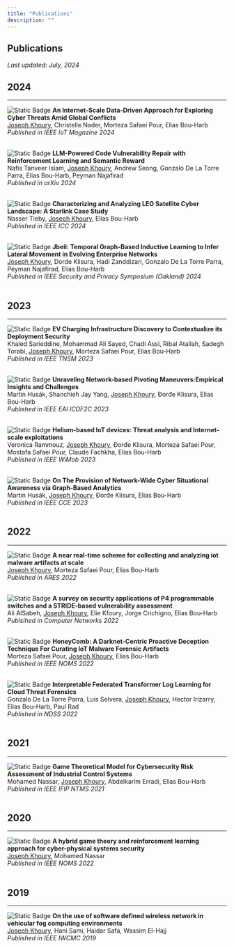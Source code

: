 ```yaml
---
title: "Publications"
description: ""
---
```


## Publications 

*Last updated: July, 2024*

2024
----
----

![Static Badge](https://img.shields.io/badge/IEEE%20IoT-Magazine-orange)
**An Internet-Scale Data-Driven Approach for Exploring Cyber Threats Amid Global Conflicts**
<br>
<u>Joseph Khoury</u>, Christelle Nader, Morteza Safaei Pour, Elias Bou-Harb
<br>
*Published in IEEE IoT Magazine 2024*
<br><br>

![Static Badge](https://img.shields.io/badge/arXiv-preprint-orange)
**LLM-Powered Code Vulnerability Repair with Reinforcement Learning and Semantic Reward**
<br>
Nafis Tanveer Islam, <u>Joseph Khoury</u>, Andrew Seong, Gonzalo De La Torre Parra, Elias Bou-Harb, Peyman Najafirad
<br>
*Published in arXiv 2024*
<br><br>

![Static Badge](https://img.shields.io/badge/IEEE%20ICC-Conference-orange)
**Characterizing and Analyzing LEO Satellite Cyber Landscape: A Starlink Case Study**
<br>
Nasser Tieby, <u>Joseph Khoury</u>, Elias Bou-Harb 
<br>
*Published in IEEE ICC 2024*
<br><br>

![Static Badge](https://img.shields.io/badge/Oakland-Conference-orange)
**Jbeil: Temporal Graph-Based Inductive Learning to Infer Lateral Movement in Evolving Enterprise Networks**
<br>
<u>Joseph Khoury</u>, Dorde Klisura, Hadi Zanddizari, Gonzalo De La Torre Parra, Peyman Najafirad, Elias Bou-Harb 
<br>
*Published in IEEE Security and Privacy Symposium (Oakland) 2024*
<br><br>



2023
----
----

![Static Badge](https://img.shields.io/badge/IEEE%20TNSM-Journal-orange)
**EV Charging Infrastructure Discovery to Contextualize its Deployment Security**
<br>
Khaled Sarieddine, Mohammad Ali Sayed, Chadi Assi, Ribal Atallah, Sadegh Torabi, <u>Joseph Khoury</u>, Morteza Safaei Pour, Elias Bou-Harb 
<br>
*Published in IEEE TNSM 2023*
<br><br>

![Static Badge](https://img.shields.io/badge/EAI%20ICDF2C-Conference-orange)
**Unraveling Network-based Pivoting Maneuvers:Empirical Insights and Challenges**
<br>
Martin Husák, Shanchieh Jay Yang, <u>Joseph Khoury</u>, Ðorđe Klisura, Elias Bou-Harb
<br>
*Published in IEEE EAI ICDF2C 2023*
<br><br>

![Static Badge](https://img.shields.io/badge/IEEE%20WiMob-Conference-orange)
**Helium-based IoT devices: Threat analysis and Internet-scale exploitations**
<br>
Veronica Rammouz, <u>Joseph Khoury</u>, Ðorđe Klisura, Morteza Safaei Pour, Mostafa Safaei Pour, Claude Fachkha, Elias Bou-Harb
<br>
*Published in IEEE WiMob 2023*
<br><br>

![Static Badge](https://img.shields.io/badge/IEEE%20CCE-Conference-orange)
**On The Provision of Network-Wide Cyber Situational Awareness via Graph-Based Analytics**
<br>
Martin Husák, <u>Joseph Khoury</u>, Ðorđe Klisura, Elias Bou-Harb
<br>
*Published in IEEE CCE 2023*
<br><br>

2022
----
----

![Static Badge](https://img.shields.io/badge/ARES-Conference-orange)
**A near real-time scheme for collecting and analyzing iot malware artifacts at scale**
<br>
<u>Joseph Khoury</u>, Morteza Safaei Pour, Elias Bou-Harb
<br>
*Published in ARES 2022*
<br><br>

![Static Badge](https://img.shields.io/badge/Computer%20Networks-Journal-orange)
**A survey on security applications of P4 programmable switches and a STRIDE-based vulnerability assessment**
<br>
Ali AlSabeh, <u>Joseph Khoury</u>, Elie Kfoury, Jorge Crichigno, Elias Bou-Harb
<br>
*Publsihed in Computer Networks 2022*
<br><br>

![Static Badge](https://img.shields.io/badge/IEEE%20NOMS-Conference-orange)
**HoneyComb: A Darknet-Centric Proactive Deception Technique For Curating IoT Malware Forensic Artifacts**
<br>
Morteza Safaei Pour, <u>Joseph Khoury</u>, Elias Bou-Harb
<br>
*Published in IEEE NOMS 2022*
<br><br>

![Static Badge](https://img.shields.io/badge/NDSS-Conference-orange)
**Interpretable Federated Transformer Log Learning for Cloud Threat Forensics**
<br>
Gonzalo De La Torre Parra, Luis Selvera, <u>Joseph Khoury</u>, Hector Irizarry, Elias Bou-Harb, Paul Rad
<br>
*Published in NDSS 2022*
<br><br>

2021
----
----

![Static Badge](https://img.shields.io/badge/IEEE%20IFIP%20NTMS-Conference-orange)
**Game Theoretical Model for Cybersecurity Risk Assessment of Industrial Control Systems**
<br>
Mohamed Nassar, <u>Joseph Khoury</u>, Abdelkarim Erradi, Elias Bou-Harb
<br>
*Published in IEEE IFIP NTMS 2021*
<br><br>

2020
----
----

![Static Badge](https://img.shields.io/badge/IEEE%20NOMS-Conference-orange)
**A hybrid game theory and reinforcement learning approach for cyber-physical systems security**
<br>
<u>Joseph Khoury</u>, Mohamed Nassar
<br> 
*Published in IEEE NOMS 2022*
<br><br>

2019
----
----

![Static Badge](https://img.shields.io/badge/IEEE%20IWCMC-Conference-orange)
**On the use of software defined wireless network in vehicular fog computing environments**
<br>
<u>Joseph Khoury</u>, Hani Sami, Haidar Safa, Wassim El-Hajj
<br>
*Published in IEEE IWCMC 2019*
<br><br>
